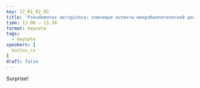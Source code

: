 ```yaml
---
key: 17_R1_02_02
title: 'Pseudomonas aeruginosa: ключевые аспекты микробиологической диагностики'
time: 13.00 – 13.30
format: keynote
tags:
  - keynote
speakers: [
  kozlov_rs
]
draft: false
---
```

Surprise!